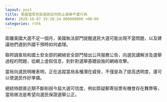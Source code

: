 ```yaml
---
layout: post
title: 美國當局告訴選民如何防止選舉不當行為
date: 2020-10-07 19:28:24.000000000 +08:00
categories: rthk
---
```


距離美國大選不足一個月，美國執法部門提醒選民大選可能出現不當問題，以及建議他們遇到外國干預時如何處理。

聯邦調查局和國土安全部的網絡安全部門發出公共服務公告，向選民講解涉及選舉過程的問題，從網上虛假信息，到針對選舉基礎設施的網絡攻擊。

當局向選民明確表明，正在追蹤當局各種潛在威脅，不僅是為了提高透明度，還可以使選民作好準備。　

總統特朗普近期不斷削弱今屆大選可信度，例如質疑郵寄投票有機會存在舞弊等，當局做法是希望向選民保證選舉公正。
